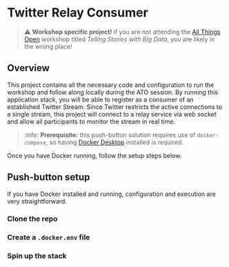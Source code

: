 # Twitter Relay Consumer

> :warning: **Workshop specific project!** if you are not attending
> the [All Things Open](https://www.allthingsopen.org) workshop titled
> *Telling Stories with Big Data*, you are likely in the wrong place!

## Overview

This project contains all the necessary code and configuration to
run the workshop and follow along locally during the ATO session.
By running this application stack, you will be able to register as
a consumer of an established Twitter Stream. Since Twitter restricts
the active connections to a single stream, this project will connect
to a relay service via web socket and allow all participants to
monitor the stream in real time.

> :info: **Prerequisite:** this push-button solution requires use
> of `docker-compose`, so having [Docker Desktop](https://www.docker.com/products/docker-desktop/)
> installed is required.

Once you have Docker running, follow the setup steps below.

## Push-button setup

If you have Docker installed and running, configuration and execution
are very straightforward.

### Clone the repo


### Create a `.docker.env` file


### Spin up the stack

